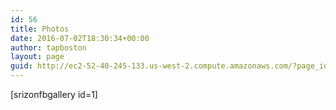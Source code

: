 ```yaml
---
id: 56
title: Photos
date: 2016-07-02T18:30:34+00:00
author: tapboston
layout: page
guid: http://ec2-52-40-245-133.us-west-2.compute.amazonaws.com/?page_id=56
---
```

[srizonfbgallery id=1]